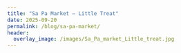 ```yaml
---
title: "Sa Pa Market – Little Treat"
date: 2025-09-20
permalink: /blog/sa-pa-market/
header:
  overlay_image: /images/Sa_Pa_market_Little_treat.jpg
---
```


